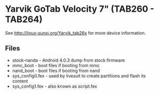 Yarvik GoTab Velocity 7" (TAB260 - TAB264)
==========================================

See http://linux-sunxi.org/Yarvik_tab26x for more device information.

Files
-----

* stock-nanda - Android 4.0.3 dump from stock firmware
* mmc_boot - boot files if booting from mmc
* nand_boot - boot files if booting from nand
* sys_config0.fex - used by livesuit to create partitions and flash its content
* sys_config1.fex - also known as script.fex

